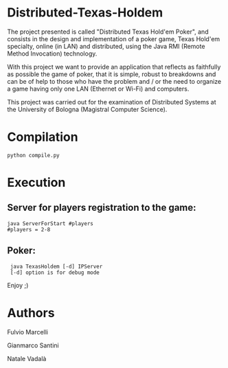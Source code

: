 # Distributed-Texas-Holdem
The project presented is called "Distributed Texas Hold'em Poker", and consists in the design and implementation of a poker game, Texas Hold'em specialty, online (in LAN) and distributed, using the Java RMI (Remote Method Invocation) technology.

With this project we want to provide an application that reflects as faithfully as possible the game of poker, that it is simple, robust to breakdowns and can be of help to those who have the problem and / or the need to organize a game having only one LAN (Ethernet or Wi-Fi) and computers.

This project was carried out for the examination of Distributed Systems at the University of Bologna (Magistral Computer Science).

# Compilation
```
python compile.py
```
# Execution
## Server for players registration to the game:
```
java ServerForStart #players
#players = 2-8
```
## Poker:
```
 java TexasHoldem [-d] IPServer
 [-d] option is for debug mode
```
Enjoy ;)

# Authors
Fulvio Marcelli

Gianmarco Santini

Natale Vadalà

